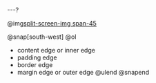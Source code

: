---?

@img[split-screen-img span-45](template/img/css-box-model.png)

@snap[south-west]
@ol[](false)

- content edge or inner edge
- padding edge
- border edge
- margin edge or outer edge
  @ulend
  @snapend
